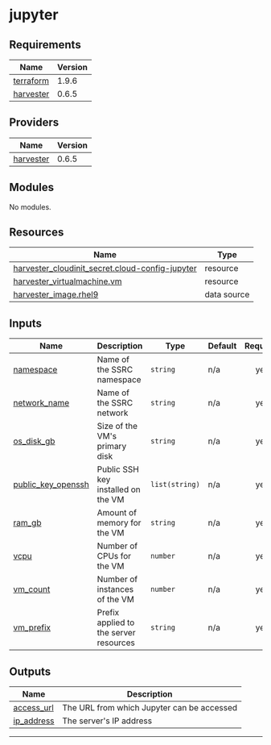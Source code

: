 # jupyter

<!-- BEGIN_TF_DOCS -->
## Requirements

| Name | Version |
|------|---------|
| <a name="requirement_terraform"></a> [terraform](#requirement\_terraform) | 1.9.6 |
| <a name="requirement_harvester"></a> [harvester](#requirement\_harvester) | 0.6.5 |

## Providers

| Name | Version |
|------|---------|
| <a name="provider_harvester"></a> [harvester](#provider\_harvester) | 0.6.5 |

## Modules

No modules.

## Resources

| Name | Type |
|------|------|
| [harvester_cloudinit_secret.cloud-config-jupyter](https://registry.terraform.io/providers/harvester/harvester/0.6.5/docs/resources/cloudinit_secret) | resource |
| [harvester_virtualmachine.vm](https://registry.terraform.io/providers/harvester/harvester/0.6.5/docs/resources/virtualmachine) | resource |
| [harvester_image.rhel9](https://registry.terraform.io/providers/harvester/harvester/0.6.5/docs/data-sources/image) | data source |

## Inputs

| Name | Description | Type | Default | Required |
|------|-------------|------|---------|:--------:|
| <a name="input_namespace"></a> [namespace](#input\_namespace) | Name of the SSRC namespace | `string` | n/a | yes |
| <a name="input_network_name"></a> [network\_name](#input\_network\_name) | Name of the SSRC network | `string` | n/a | yes |
| <a name="input_os_disk_gb"></a> [os\_disk\_gb](#input\_os\_disk\_gb) | Size of the VM's primary disk | `string` | n/a | yes |
| <a name="input_public_key_openssh"></a> [public\_key\_openssh](#input\_public\_key\_openssh) | Public SSH key installed on the VM | `list(string)` | n/a | yes |
| <a name="input_ram_gb"></a> [ram\_gb](#input\_ram\_gb) | Amount of memory for the VM | `string` | n/a | yes |
| <a name="input_vcpu"></a> [vcpu](#input\_vcpu) | Number of CPUs for the VM | `number` | n/a | yes |
| <a name="input_vm_count"></a> [vm\_count](#input\_vm\_count) | Number of instances of the VM | `number` | n/a | yes |
| <a name="input_vm_prefix"></a> [vm\_prefix](#input\_vm\_prefix) | Prefix applied to the server resources | `string` | n/a | yes |

## Outputs

| Name | Description |
|------|-------------|
| <a name="output_access_url"></a> [access\_url](#output\_access\_url) | The URL from which Jupyter can be accessed |
| <a name="output_ip_address"></a> [ip\_address](#output\_ip\_address) | The server's IP address |

---
<!-- END_TF_DOCS -->
